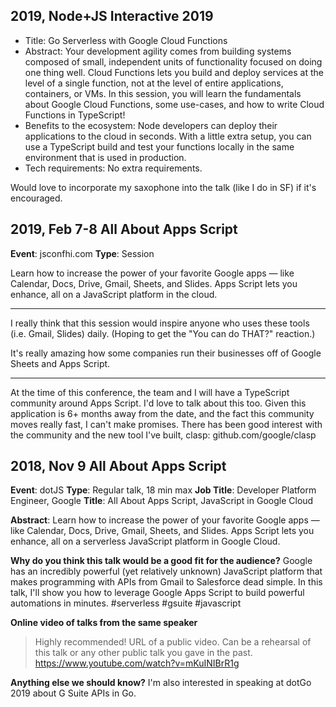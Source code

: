 ## 2019, Node+JS Interactive 2019

- Title: Go Serverless with Google Cloud Functions
- Abstract: Your development agility comes from building systems composed of small, independent units of functionality focused on doing one thing well. Cloud Functions lets you build and deploy services at the level of a single function, not at the level of entire applications, containers, or VMs. In this session, you will learn the fundamentals about Google Cloud Functions, some use-cases, and how to write Cloud Functions in TypeScript!
- Benefits to the ecosystem: Node developers can deploy their applications to the cloud in seconds. With a little extra setup, you can use a TypeScript build and test your functions locally in the same environment that is used in production.
- Tech requirements: No extra requirements.

Would love to incorporate my saxophone into the talk (like I do in SF) if it's encouraged.

## 2019, Feb 7-8 All About Apps Script

**Event**: jsconfhi.com
**Type**: Session

Learn how to increase the power of your favorite Google apps — like Calendar, Docs, Drive, Gmail, Sheets, and Slides.
Apps Script lets you enhance, all on a JavaScript platform in the cloud.

---
I really think that this session would inspire anyone who uses these tools (i.e. Gmail, Slides) daily. (Hoping to get the "You can do THAT?" reaction.)

It's really amazing how some companies run their businesses off of Google Sheets and Apps Script. 

---
At the time of this conference, the team and I will have a TypeScript community around Apps Script. I'd love to talk about this too. Given this application is 6+ months away from the date, and the fact this community moves really fast, I can't make promises. There has been good interest with the community and the new tool I've built, clasp: github.com/google/clasp

## 2018, Nov 9 All About Apps Script

**Event**: dotJS
**Type**: Regular talk, 18 min max
**Job Title**: Developer Platform Engineer, Google
**Title**: All About Apps Script, JavaScript in Google Cloud

**Abstract**:
Learn how to increase the power of your favorite Google apps — like Calendar, Docs, Drive, Gmail, Sheets, and Slides. Apps Script lets you enhance, all on a serverless JavaScript platform in Google Cloud.

**Why do you think this talk would be a good fit for the audience?**
Google has an incredibly powerful (yet relatively unknown) JavaScript platform that makes programming with APIs from Gmail to Salesforce dead simple. In this talk, I'll show you how to leverage Google Apps Script to build powerful automations in minutes. #serverless #gsuite #javascript

**Online video of talks from the same speaker**
> Highly recommended! URL of a public video. Can be a rehearsal of this talk or any other public talk you gave in the past.
https://www.youtube.com/watch?v=mKuINIBrR1g

**Anything else we should know?**
I'm also interested in speaking at dotGo 2019 about G Suite APIs in Go.
